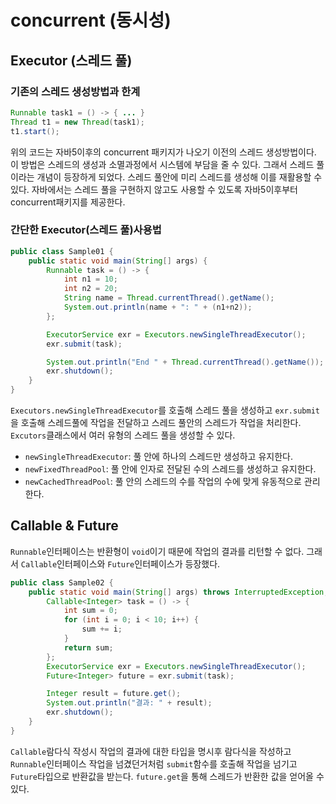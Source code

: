 # concurrent (동시성)

## Executor (스레드 풀)
### 기존의 스레드 생성방법과 한계
```java
Runnable task1 = () -> { ... }
Thread t1 = new Thread(task1);
t1.start();
```

위의 코드는 자바5이후의 concurrent 패키지가 나오기 이전의 스레드 생성방법이다. 이 방법은 스레드의 생성과 소멸과정에서 시스템에 부담을 줄 수 있다.
그래서 스레드 풀이라는 개념이 등장하게 되었다. 스레드 풀안에 미리 스레드를 생성해 이를 재활용할 수 있다. 자바에서는 스레드 풀을 구현하지 않고도
사용할 수 있도록 자바5이후부터 concurrent패키지를 제공한다.

### 간단한 Executor(스레드 풀)사용법
```java
public class Sample01 {
    public static void main(String[] args) {
        Runnable task = () -> {
            int n1 = 10;
            int n2 = 20;
            String name = Thread.currentThread().getName();
            System.out.println(name + ": " + (n1+n2));
        };

        ExecutorService exr = Executors.newSingleThreadExecutor();
        exr.submit(task);

        System.out.println("End " + Thread.currentThread().getName());
        exr.shutdown();
    }
}
```
`Executors.newSingleThreadExecutor`를 호출해 스레드 풀을 생성하고 `exr.submit`을 호출해 스레드풀에 작업을 전달하고 스레드 풀안의 스레드가
작업을 처리한다.
`Excutors`클래스에서 여러 유형의 스레드 풀을 생성할 수 있다.
* `newSingleThreadExecutor`: 풀 안에 하나의 스레드만 생성하고 유지한다.
* `newFixedThreadPool`: 풀 안에 인자로 전달된 수의 스레드를 생성하고 유지한다.
* `newCachedThreadPool`: 풀 안의 스레드의 수를 작업의 수에 맞게 유동적으로 관리한다.

## Callable & Future
`Runnable`인터페이스는 반환형이 `void`이기 때문에 작업의 결과를 리턴할 수 없다. 그래서 `Callable`인터페이스와 `Future`인터페이스가 등장했다.
```java
public class Sample02 {
    public static void main(String[] args) throws InterruptedException, ExecutionException {
        Callable<Integer> task = () -> {
            int sum = 0;
            for (int i = 0; i < 10; i++) {
                sum += i;
            }
            return sum;
        };
        ExecutorService exr = Executors.newSingleThreadExecutor();
        Future<Integer> future = exr.submit(task);

        Integer result = future.get();
        System.out.println("결과: " + result);
        exr.shutdown();
    }
}
```
`Callable`람다식 작성시 작업의 결과에 대한 타입을 명시후 람다식을 작성하고 `Runnable`인터페이스 작업을 넘겼던거처럼 `submit`함수를 호출해 작업을 넘기고
`Future`타입으로 반환값을 받는다. `future.get`을 통해 스레드가 반환한 값을 얻어올 수 있다.